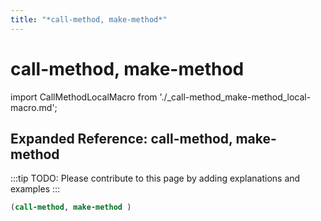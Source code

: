 ```yaml
---
title: "*call-method, make-method*"
---
```


# call-method, make-method

import CallMethodLocalMacro from './_call-method_make-method_local-macro.md';

<CallMethodLocalMacro />

## Expanded Reference: call-method, make-method

:::tip
TODO: Please contribute to this page by adding explanations and examples
:::

```lisp
(call-method, make-method )
```
